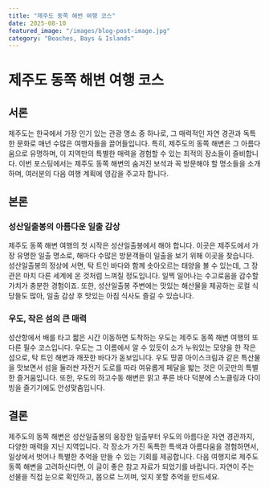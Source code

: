 ```yaml
---
title: "제주도 동쪽 해변 여행 코스"
date: 2025-08-10
featured_image: "/images/blog-post-image.jpg"
category: "Beaches, Bays & Islands"
---
```

# 제주도 동쪽 해변 여행 코스

## 서론
제주도는 한국에서 가장 인기 있는 관광 명소 중 하나로, 그 매력적인 자연 경관과 독특한 문화로 매년 수많은 여행자들을 끌어들입니다. 특히, 제주도의 동쪽 해변은 그 아름다움으로 유명하며, 이 지역만의 특별한 매력을 경험할 수 있는 최적의 장소들이 즐비합니다. 이번 포스팅에서는 제주도 동쪽 해변의 숨겨진 보석과 꼭 방문해야 할 명소들을 소개하며, 여러분의 다음 여행 계획에 영감을 주고자 합니다.

## 본론
### 성산일출봉의 아름다운 일출 감상
제주도 동쪽 해변 여행의 첫 시작은 성산일출봉에서 해야 합니다. 이곳은 제주도에서 가장 유명한 일출 명소로, 해마다 수많은 방문객들이 일출을 보기 위해 이곳을 찾습니다. 성산일출봉의 정상에 서면, 탁 트인 바다와 함께 솟아오르는 태양을 볼 수 있는데, 그 장관은 마치 다른 세계에 온 것처럼 느껴질 정도입니다. 일찍 일어나는 수고로움을 감수할 가치가 충분한 경험이죠. 또한, 성산일출봉 주변에는 맛있는 해산물을 제공하는 로컬 식당들도 많아, 일출 감상 후 맛있는 아침 식사도 즐길 수 있습니다.

### 우도, 작은 섬의 큰 매력
성산항에서 배를 타고 짧은 시간 이동하면 도착하는 우도는 제주도 동쪽 해변 여행의 또 다른 필수 코스입니다. 우도는 그 이름에서 알 수 있듯이 소가 누워있는 모양을 한 작은 섬으로, 탁 트인 해변과 깨끗한 바다가 돋보입니다. 우도 땅콩 아이스크림과 같은 특산물을 맛보면서 섬을 둘러싼 자전거 도로를 따라 여유롭게 페달을 밟는 것은 이곳만의 특별한 즐거움입니다. 또한, 우도의 하고수동 해변은 맑고 푸른 바다 덕분에 스노클링과 다이빙을 즐기기에도 안성맞춤입니다.

## 결론
제주도의 동쪽 해변은 성산일출봉의 웅장한 일출부터 우도의 아름다운 자연 경관까지, 다양한 매력을 지닌 지역입니다. 각 장소가 가진 독특한 특색과 아름다움을 경험하면서, 일상에서 벗어나 특별한 추억을 만들 수 있는 기회를 제공합니다. 다음 여행지로 제주도 동쪽 해변을 고려하신다면, 이 글이 좋은 참고 자료가 되었기를 바랍니다. 자연이 주는 선물을 직접 눈으로 확인하고, 몸으로 느끼며, 잊지 못할 추억을 만드세요.